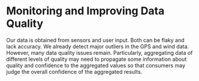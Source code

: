 # Monitoring and Improving Data Quality

Our data is obtained from sensors and user input. Both can be flaky and lack accuracy. We already detect major outliers in the GPS and wind data. However, many data quality issues remain. Particularly, aggregating data of different levels of quality may need to propagate some information about quality and confidence to the aggregated values so that consumers may judge the overall confidence of the aggregated results.